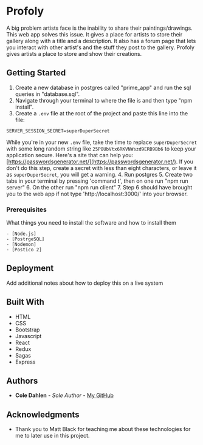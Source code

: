 # Profoly

A big problem artists face is the inability to share their paintings/drawings. This web app solves this issue. It gives a place for artists to store their gallery along with a title and a description. It also has a forum page that lets you interact with other artist's and the stuff they post to the gallery. Profoly gives artists a place to store and show their creations.

## Getting Started

1. Create a new database in postgres called "prime_app" and run the sql queries in "database.sql".
2. Navigate through your terminal to where the file is and then type "npm install".
3. Create a `.env` file at the root of the project and paste this line into the file:
  ```
  SERVER_SESSION_SECRET=superDuperSecret
  ```
  While you're in your new `.env` file, take the time to replace `superDuperSecret` with some long random string like `25POUbVtx6RKVNWszd9ERB9Bb6` to keep your application secure. Here's a site that can help you: [https://passwordsgenerator.net/](https://passwordsgenerator.net/). If you don't do this step, create a secret with less than eight characters, or leave it as `superDuperSecret`, you will get a warning.
4. Run postgres
5. Create two tabs in your terminal by pressing 'command t', then on one run "npm run server"
6. On the other run "npm run client"
7. Step 6 should have brought you to the web app if not type 'http://localhost:3000/' into your browser.

### Prerequisites

What things you need to install the software and how to install them

```
- [Node.js]
- [PostrgeSQL]
- [Nodemon]
- [Postico 2]
```

## Deployment

Add additional notes about how to deploy this on a live system

## Built With

* HTML
* CSS
* Bootstrap
* Javascript
* React
* Redux 
* Sagas
* Express

## Authors

* **Cole Dahlen** - *Sole Author* - [My GitHub](https://github.com/ColeDahlen)


## Acknowledgments

* Thank you to Matt Black for teaching me about these technologies for me to later use in this project.
